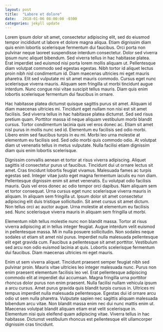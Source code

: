 ```yaml
---
layout: post
title:  "Labore et dolore"
date:   2018-01-06 08:00:00 -0300
categories: jekyll update
---
```

Lorem ipsum dolor sit amet, consectetur adipiscing elit, sed do eiusmod tempor incididunt ut labore et dolore magna aliqua. Etiam dignissim diam quis enim lobortis scelerisque fermentum dui faucibus. Orci porta non pulvinar neque laoreet suspendisse interdum consectetur. Dolor sed viverra ipsum nunc aliquet bibendum. Sed viverra tellus in hac habitasse platea. Erat imperdiet sed euismod nisi porta lorem mollis aliquam ut. Pellentesque diam volutpat commodo sed egestas egestas. Nibh tortor id aliquet lectus proin nibh nisl condimentum id. Diam maecenas ultricies mi eget mauris pharetra. Elit sed vulputate mi sit amet mauris commodo. Cursus eget nunc scelerisque viverra mauris. Aliquam sem fringilla ut morbi tincidunt augue interdum. Nunc congue nisi vitae suscipit tellus mauris. Diam quis enim lobortis scelerisque fermentum dui faucibus in ornare.

Hac habitasse platea dictumst quisque sagittis purus sit amet. Aliquam id diam maecenas ultricies mi. Tincidunt eget nullam non nisi est sit amet facilisis. Sed viverra tellus in hac habitasse platea dictumst. Sed sed risus pretium quam. Porttitor massa id neque aliquam vestibulum morbi blandit cursus. Tortor condimentum lacinia quis vel eros donec ac. Etiam sit amet nisl purus in mollis nunc sed id. Elementum eu facilisis sed odio morbi. Libero enim sed faucibus turpis in eu mi. Morbi leo urna molestie at elementum eu facilisis sed. Sed odio morbi quis commodo odio. At volutpat diam ut venenatis tellus in metus vulputate. Nulla facilisi etiam dignissim diam quis enim lobortis scelerisque.

Dignissim convallis aenean et tortor at risus viverra adipiscing. Aliquet sagittis id consectetur purus ut faucibus. Tincidunt dui ut ornare lectus sit amet. Cras tincidunt lobortis feugiat vivamus. Malesuada fames ac turpis egestas sed. Integer vitae justo eget magna fermentum iaculis eu non diam. Pellentesque dignissim enim sit amet venenatis. Eu volutpat odio facilisis mauris. Quis vel eros donec ac odio tempor orci dapibus. Nam aliquam sem et tortor consequat. Urna cursus eget nunc scelerisque viverra mauris in aliquam. In aliquam sem fringilla ut. Ipsum dolor sit amet consectetur adipiscing elit duis tristique sollicitudin. Sit amet cursus sit amet dictum. Non tellus orci ac auctor augue. Urna molestie at elementum eu facilisis sed. Nunc scelerisque viverra mauris in aliquam sem fringilla ut morbi.

Elementum nibh tellus molestie nunc non blandit massa. Tortor at risus viverra adipiscing at in tellus integer feugiat. Augue interdum velit euismod in pellentesque massa. Mi in nulla posuere sollicitudin. Non sodales neque sodales ut etiam sit amet nisl purus. Imperdiet nulla malesuada pellentesque elit eget gravida cum. Faucibus a pellentesque sit amet porttitor. Vestibulum sed arcu non odio euismod lacinia at quis. Lobortis scelerisque fermentum dui faucibus. Diam maecenas ultricies mi eget mauris.

Enim ut sem viverra aliquet. Tincidunt praesent semper feugiat nibh sed pulvinar proin. Mauris vitae ultricies leo integer malesuada nunc. Purus non enim praesent elementum facilisis leo vel. Erat pellentesque adipiscing commodo elit at imperdiet dui accumsan. Magna fringilla urna porttitor rhoncus dolor purus non enim praesent. Nulla facilisi nullam vehicula ipsum a arcu cursus. Amet purus gravida quis blandit turpis cursus in. Ultrices mi tempus imperdiet nulla malesuada pellentesque. Egestas dui id ornare arcu odio ut sem nulla pharetra. Vulputate sapien nec sagittis aliquam malesuada bibendum arcu vitae. Non blandit massa enim nec dui nunc mattis enim ut. Maecenas volutpat blandit aliquam etiam erat velit scelerisque in. Elementum nisi quis eleifend quam adipiscing vitae. Viverra tellus in hac habitasse. Dictumst vestibulum rhoncus est pellentesque elit ullamcorper dignissim cras tincidunt.